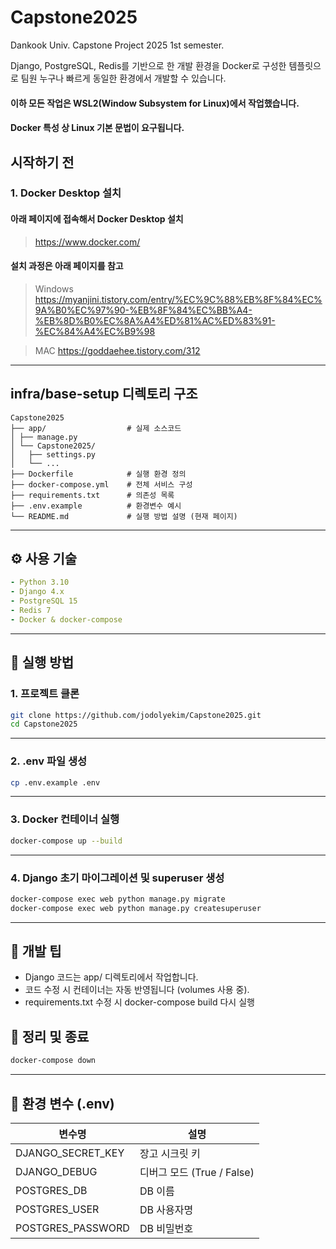 # Capstone2025
Dankook Univ. Capstone Project 2025 1st semester.

Django, PostgreSQL, Redis를 기반으로 한 개발 환경을 Docker로 구성한 템플릿으로 팀원 누구나 빠르게 동일한 환경에서 개발할 수 있습니다.

#### 이하 모든 작업은 WSL2(Window Subsystem for Linux)에서 작업했습니다.
#### Docker 특성 상 Linux 기본 문법이 요구됩니다. 

## 시작하기 전 

### 1. Docker Desktop 설치
#### 아래 페이지에 접속해서 Docker Desktop 설치
> <https://www.docker.com/>

#### 설치 과정은 아래 페이지를 참고
> Windows <https://myanjini.tistory.com/entry/%EC%9C%88%EB%8F%84%EC%9A%B0%EC%97%90-%EB%8F%84%EC%BB%A4-%EB%8D%B0%EC%8A%A4%ED%81%AC%ED%83%91-%EC%84%A4%EC%B9%98>

> MAC <https://goddaehee.tistory.com/312>

---

## infra/base-setup 디렉토리 구조
```
Capstone2025
├── app/                  # 실제 소스코드
│ ├── manage.py           
│ └── Capstone2025/	        		
│   ├── settings.py
│   └── ...            
├── Dockerfile            # 실행 환경 정의
├── docker-compose.yml    # 전체 서비스 구성
├── requirements.txt      # 의존성 목록  
├── .env.example          # 환경변수 예시
└── README.md             # 실행 방법 설명 (현재 페이지)
```

---

## ⚙️ 사용 기술
```yaml
- Python 3.10
- Django 4.x
- PostgreSQL 15
- Redis 7
- Docker & docker-compose
```

---

## 🚀 실행 방법

### 1. 프로젝트 클론

```bash
git clone https://github.com/jodolyekim/Capstone2025.git
cd Capstone2025
```

---

### 2. .env 파일 생성
```bash
cp .env.example .env
```

---

### 3. Docker 컨테이너 실행
```bash
docker-compose up --build
```

---

### 4. Django 초기 마이그레이션 및 superuser 생성
```bash
docker-compose exec web python manage.py migrate
docker-compose exec web python manage.py createsuperuser
```

---

## 🧪 개발 팁

+ Django 코드는 app/ 디렉토리에서 작업합니다.
+ 코드 수정 시 컨테이너는 자동 반영됩니다 (volumes 사용 중).
+ requirements.txt 수정 시 docker-compose build 다시 실행



## 🧼 정리 및 종료
```bash
docker-compose down
```
---

## 📁 환경 변수 (.env)
| 변수명                 | 설명                    |
| ------------------- | --------------------- |
| DJANGO\_SECRET\_KEY | 장고 시크릿 키              |
| DJANGO\_DEBUG       | 디버그 모드 (True / False) |
| POSTGRES\_DB        | DB 이름                 |
| POSTGRES\_USER      | DB 사용자명               |
| POSTGRES\_PASSWORD  | DB 비밀번호               |
